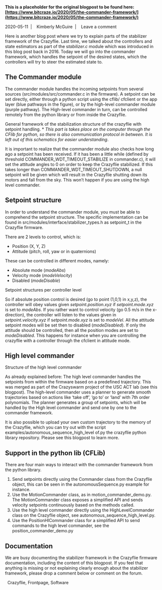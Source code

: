 **This is a placeholder for the original blogpost to be found here: [https://www.bitcraze.io/2020/05/the-commander-framework/](https://www.bitcraze.io/2020/05/the-commander-framework/)**

2020-05-11 
 | 
 
Kimberly McGuire 
 | 
 
Leave a comment

Here is another blog post where we try to explain parts of the stabilizer framework of the Crazyflie. Last time, we talked about the controllers and state estimators as part of the s*tabilizer.c* module which was introduced in this blog post back in 2016. Today we will go into the commander framework, which handles the setpoint of the desired states, which the controllers will try to steer the estimated state to.

The Commander module
--------------------

The commander module handles the incoming setpoints from several sources (src/modules/src/commander.c in the firmware). A setpoint can be set directly, either through a python script using the cflib/ cfclient or the app layer (blue pathways in the figure), or by the high-level commander module (purple pathway). The High-level commander in turn, can be controlled remotely from the python library or from inside the Crazyflie.

General framework of the stabilization structure of the crazyflie with setpoint handling. \* *This part is takes place on the computer through the CFlib for python, so there is also communication protocol in between. It is left out of this schematics for easier understanding*.

It is important to realize that the commander module also checks how long ago a setpoint has been received. If it has been a little while (defined by threshold COMMANDER\_WDT\_TIMEOUT\_STABILIZE in commander.c), it will set the attitude angles to 0 on order to keep the Crazyflie stabilized. If this takes longer than COMMANDER\_WDT\_TIMEOUT\_SHUTDOWN, a null setpoint will be given which will result in the Crazyflie shutting down its motors and fall from the sky. This won’t happen if you are using the high level commander.

Setpoint structure
------------------

In order to understand the commander module, you must be able to comprehend the setpoint structure. The specific implementation can be found in src/modules/interface/stabilizer\_types.h as setpoint\_t in the Crazyflie firmware.

There are 2 levels to control, which is:

* Position (X, Y, Z)
* Attitude (pitch, roll, yaw or in quaternions)

These can be controlled in different modes, namely:

* Absolute mode (*modeAbs*)
* Velocity mode (*modeVelocity*)
* Disabled (*modeDisable*)

Setpoint structures per controller level

So if absolute position control is desired (go to point (1,0,1) in x,y,z), the controller will obey values given *setpoint.position.xyz* if *setpoint.mode.xyz* is set to *modeAbs*. If you rather want to control velocity (go 0.5 m/s in the x-direction), the controller will listen to the values given in *setpoint.velocity.xyz* if s*etpoint.mode.xyz* is set to *modeVel*. All the attitude setpoint modes will be set then to disabled (*modeDisabled*). If only the attitude should be controlled, then all the position modes are set to *modeDisabled*. This happens for instance when you are controlling the crazyflie with a controller through the cfclient in attitude mode.

High level commander
--------------------

Structure of the high level commander

As already explained before: The high level commander handles the setpoints from within the firmware based on a predefined trajectory. This was merged as part of the Crazyswarm project of the USC ACT lab (see this blogpost). The high-level commander uses a planner to generate smooth trajectories based on actions like ‘take off’, ‘go to’ or ‘land’ with 7th order polynomials. The planner generates a group of setpoints, which will be handled by the High level commander and send one by one to the commander framework.

It is also possible to upload your own custom trajectory to the memory of the Crazyflie, which you can try out with the script examples/autonomous\_sequence\_high\_level of.py the crazyflie python library repository. Please see this blogpost to learn more.

Support in the python lib (CFLib)
---------------------------------

There are four main ways to interact with the commander framework from the python library.

1. Send setpoints directly using the Commander class from the Crazyflie object, this can be seen in the autonomousSequence.py example for instance.
2. Use the MotionCommander class, as in motion\_commander\_demo.py. The MotionCommander class exposes a simplified API and sends velocity setpoints continuously based on the methods called.
3. Use the high level commander directly using the HighLevelCommander class on the Crazyflie object, see autonomous\_sequence\_high\_level.py.
4. Use the PositionHlCommander class for a simplified API to send commands to the high level commander, see the position\_commander\_demo.py

Documentation
-------------

We are busy documenting the stabilizer framework in the Crazyflie firmware documentation, including the content of this blogpost. If you feel that anything is missing or not explaining clearly enough about the stabilizer framework, please drop a comment below or comment on the forum.

 
Crazyflie, Frontpage, Software